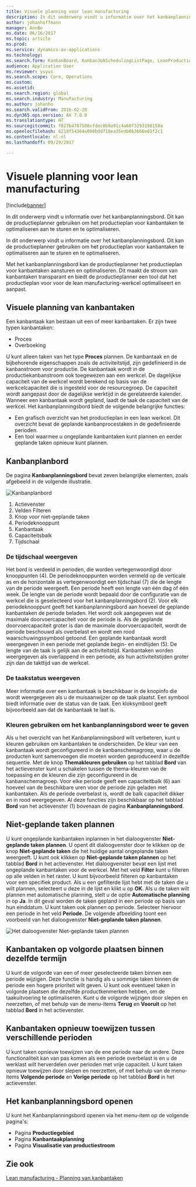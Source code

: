 ```yaml
---
title: Visuele planning voor lean manufacturing
description: In dit onderwerp vindt u informatie over het kanbanplanningsbord. Dit kan de productieplanner gebruiken om het productieplan voor kanbantaken te optimaliseren aan te sturen en te optimaliseren.
author: johanhoffmann
manager: AnnBe
ms.date: 06/16/2017
ms.topic: article
ms.prod: 
ms.service: dynamics-ax-applications
ms.technology: 
ms.search.form: KanbanBoard, KanbanJobSchedulingListPage, LeanProductionFlowVisualization
audience: Application User
ms.reviewer: yuyus
ms.search.scope: Core, Operations
ms.custom: 
ms.assetid: 
ms.search.region: global
ms.search.industry: Manufacturing
ms.author: johanho
ms.search.validFrom: 2016-02-28
ms.dyn365.ops.version: AX 7.0.0
ms.translationtype: HT
ms.sourcegitcommit: f827b4787506cfdec8b9a91c4a68f3293190158a
ms.openlocfilehash: 6218f54364e096bdd718ea35edb0b3666e65f2c1
ms.contentlocale: nl-nl
ms.lasthandoff: 09/29/2017

---
```


# <a name="visual-scheduling-for-lean-manufacturing"></a>Visuele planning voor lean manufacturing

[!include[banner](../includes/banner.md)]


In dit onderwerp vindt u informatie over het kanbanplanningsbord. Dit kan de productieplanner gebruiken om het productieplan voor kanbantaken te optimaliseren aan te sturen en te optimaliseren.

In dit onderwerp vindt u informatie over het kanbanplanningsbord. Dit kan de productieplanner gebruiken om het productieplan voor kanbantaken te optimaliseren aan te sturen en te optimaliseren.

Met het kanbanplanningsbord kan de productieplanner het productieplan voor kanbantaken aansturen en optimaliseren. Dit maakt de stroom van kanbantaken transparant en biedt de productieplanner een tool dat het productieplan voor voor de lean manufacturing-werkcel optimaliseert en aanpast.

## <a name="visual-scheduling-of-kanban-jobs"></a>Visuele planning van kanbantaken
Een kanbantaak kan bestaan uit een of meer kanbantaken. Er zijn twee typen kanbantaken:

-   Proces
-   Overboeking

U kunt alleen taken van het type **Proces** plannen. De kanbantaak en de bijbehorende eigenschappen zoals de activiteitstijd, zijn gedefinieerd in de kanbanstroom voor productie. De kanbantaak wordt in de productiekanbanstroom ook toegewezen aan een werkcel. De dagelijkse capaciteit van de werkcel wordt berekend op basis van de werkcelcapaciteit die is ingesteld voor de resourcegroep. De capaciteit wordt aangepast door de dagelijkse werktijd in de gerelateerde kalender. Wanneer een kanbantaak wordt gepland, laadt de taak de capaciteit van de werkcel. Het kanbanplanningsbord biedt de volgende belangrijke functies:

-   Een grafisch overzicht van het productieplan in een lean werkcel. Dit overzicht bevat de geplande kanbanprocestaken in de gedefinieerde perioden.
-   Een tool waarmee u ongeplande kanbantaken kunt plannen en eerder geplande taken opnieuw kunt plannen.

## <a name="kanban-schedule-board"></a>Kanbanplanbord
De pagina **Kanbanplanningsbord** bevat zeven belangrijke elementen, zoals afgebeeld in de volgende illustratie. 

![Kanbanplanbord](./media/kanban-schedule-board-1024x554.png)
1.  Actievenster
2.  Velden Filteren
3.  Knop voor niet-geplande taken
4.  Periodeknooppunt
5.  Kanbantaak
6.  Capaciteitsbalk
7.  Tijdschaal

### <a name="view-the-time-scale"></a>De tijdschaal weergeven

Het bord is verdeeld in perioden, die worden vertegenwoordigd door knooppunten (4). De periodeknooppunten worden vermeld op de verticale as en de horizontale as vertegenwoordigt een tijdschaal (7) die de lengte van de periode weergeeft. Een periode heeft een lengte van één dag of één week. De lengte van de periode wordt bepaald door de configuratie van de werkcel die is geselecteerd voor het kanbanplanningsbord (2). Voor elk periodeknooppunt geeft het kanbanplanningsbord aan hoeveel de geplande kanbantaken de periode beladen. Het wordt ook aangegeven wat de maximale doorvoercapaciteit voor de periode is. Als de geplande doorvoercapaciteit groter is dan de maximale doorvoercapaciteit, wordt de periode beschouwd als overbelast en wordt een rood waarschuwingssymbool getoond. Een geplande kanbantaak wordt weergegeven in een periode met geplande begin- en eindtijden (5). De lengte van de taak is gelijk aan de activiteitstijd. Kanbantaken worden weergegeven als overlappend in een periode, als hun activiteitstijden groter zijn dan de takttijd van de werkcel.

### <a name="view-job-status"></a>De taakstatus weergeven

Meer informatie over een kanbantaak is beschikbaar in de knopinfo die wordt weergegeven als u de muisaanwijzer op de taak plaatst. Een symbool biedt informatie over de status van de taak. Een kloksymbool geeft bijvoorbeeld aan dat de kanbantaak te laat is.

### <a name="use-colors-to-view-the-kanban-schedule-board"></a>Kleuren gebruiken om het kanbanplanningsbord weer te geven

Als u het overzicht van het Kanbanplanningsbord wilt verbeteren, kunt u kleuren gebruiken om kanbantaken te onderscheiden. De kleur van een kanbantaak wordt geconfigureerd in de kanbanschemagroep, waar u de producten kunt samenvoegen die moeten worden geproduceerd in dezelfde sequentie. Met de knop **Themakleuren gebruiken** op het tabblad **Bord** van het actievenster kunt u schakelen tussen de thema-kleuren van de toepassing en de kleuren die zijn geconfigureerd in de kanbanschemagroep. Voor elke periode geeft een capaciteitbalk (6) aan hoeveel van de beschikbare uren voor de periode zijn geladen met kanbantaken. Als de periode overbelast is, wordt de balk capaciteit dikker en in rood weergegeven. Al deze functies zijn beschikbaar op het tabblad **Bord** van het actievenster (1) bovenaan de pagina **Kanbanplanningsbord**.

## <a name="plan-unplanned-jobs"></a>Niet-geplande taken plannen
U kunt ongeplande kanbantaken inplannen in het dialoogvenster **Niet-geplande taken plannen**. U opent dit dialoogvenster door te klikken op de knop **Niet-geplande taken** die het huidige aantal ongeplande taken weergeeft. U kunt ook klikken op **Niet-geplande taken plannen** op het tabblad **Bord** in het actievenster. Het dialoogvenster bevat een lijst met ongeplande kanbantaken voor de werkcel. Met het veld **Filter** kunt u filteren op alle velden in het raster. U kunt bijvoorbeeld filteren op kanbantaken voor een specifiek product. Als u een gefilterde lijst hebt met de taken die u wilt plannen, selecteert u deze in de lijst en klikt u op **OK**. Als u de taken wilt plannen met automatische planning, stelt u de optie **Automatische planning** in op **Ja**. In dit geval worden de taken gepland in een periode op basis van hun einddatum. U kunt taken ook plannen op periode. Selecteer hiervoor een periode in het veld **Periode**. De volgende afbeelding toont een voorbeeld van het dialoogvenster **Niet-geplande taken plannen**. 

![Het dialoogvenster Niet-geplande taken plannen](./media/plan-unplanned-jobs-1024x564.png)

## <a name="sequence-kanban-jobs-within-the-same-period"></a>Kanbantaken op volgorde plaatsen binnen dezelfde termijn
U kunt de volgorde van een of meer geselecteerde taken binnen een periode wijzigen. Deze functie is handig als u sommige taken binnen de periode een hogere prioriteit wilt geven. U kunt ook eventueel taken in volgorde plaatsen die dezelfde productkenmerken hebben, om de taakuitvoering te optimaliseren. Kunt u de volgorde wijzigen door slepen en neerzetten, of met behulp van de menu-items **Terug** en **Vooruit** op het tabblad **Bord** in het actievenster.

## <a name="reassign-kanban-jobs-across-periods"></a>Kanbantaken opnieuw toewijzen tussen verschillende perioden
U kunt taken opnieuw toewijzen van de ene periode naar de andere. Deze functionaliteit kan van pas komen als een periode overbelast is en u de werklast wilt herverdelen over perioden met vrije capaciteit. U kunt taken opnieuw toewijzen door slepen en neerzetten, of met behulp van de menu-items **Volgende periode** en **Vorige periode** op het tabblad **Bord** in het actievenster.

## <a name="open-the-kanban-schedule-board"></a>Het kanbanplanningsbord openen
U kunt het Kanbanplanningsbord openen via het menu-item op de volgende pagina's:

-   Pagina **Productiegebied**
-   Pagina **Kanbantaakplanning**
-   Pagina **Visualisatie van productiestroom**


<a name="see-also"></a>Zie ook
--------

[Lean manufacturing - Planning van kanbantaken](lean-manufacturing-kanban-job-scheduling.md)


